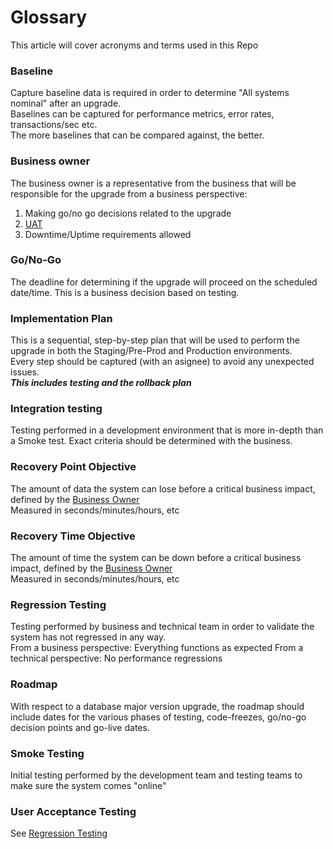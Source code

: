 # Glossary

This article will cover acronyms and terms used in this Repo

### Baseline
Capture baseline data is required in order to determine "All systems nominal" after an upgrade.   
Baselines can be captured for performance metrics, error rates, transactions/sec etc.   
The more baselines that can be compared against, the better. 

### Business owner

The business owner is a representative from the business that will be responsible for the upgrade from a business perspective:    
1. Making go/no go decisions related to the upgrade
2. [UAT](#user-acceptance-testing)
3. Downtime/Uptime requirements allowed

### Go/No-Go
The deadline for determining if the upgrade will proceed on the scheduled date/time. This is a business decision based on testing.

### Implementation Plan
This is a sequential, step-by-step plan that will be used to perform the upgrade in both the Staging/Pre-Prod and Production environments.   
Every step should be captured (with an asignee) to avoid any unexpected issues.    
***This includes testing and the rollback plan*** 

### Integration testing
Testing performed in a development environment that is more in-depth than a Smoke test. Exact criteria should be determined with the business.

### Recovery Point Objective
The amount of data the system can lose before a critical business impact, defined by the [Business Owner](#business-owner)    
Measured in seconds/minutes/hours, etc 

### Recovery Time Objective
The amount of time the system can be down before a critical business impact, defined by the [Business Owner](#business-owner)    
Measured in seconds/minutes/hours, etc

### Regression Testing
Testing performed by business and technical team in order to validate the system has not regressed in any way.    
From a business perspective: Everything functions as expected
From a technical perspective: No performance regressions

### Roadmap
With respect to a database major version upgrade, the roadmap should include dates for the various phases of testing, code-freezes, go/no-go decision points and go-live dates.


### Smoke Testing
Initial testing performed by the development team and testing teams to make sure the system comes "online"

### User Acceptance Testing
See [Regression Testing](#regression-testing)
